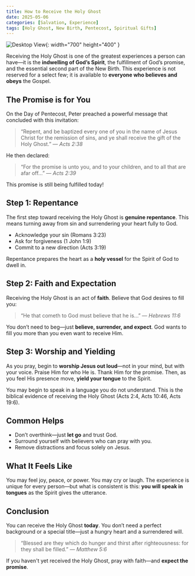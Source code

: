 ```yaml
---
title: How to Receive the Holy Ghost
date: 2025-05-06
categories: [Salvation, Experience]
tags: [Holy Ghost, New Birth, Pentecost, Spiritual Gifts]
---
```


![Desktop View](https://scontent.fmnl25-3.fna.fbcdn.net/v/t39.30808-6/490562163_1082394310591333_6548425185114231754_n.jpg?_nc_cat=101&ccb=1-7&_nc_sid=127cfc&_nc_eui2=AeF2m8r0c9Hxf_pGI7G3LRnL-yGQ7W7m4Yj7IZDtbubhiJbLmbTgfZgDaoYDbayyuhFq4gJHIY-UrGq3tW3o2xzt&_nc_ohc=Bm_fHeGzsUIQ7kNvwE_zrx4&_nc_oc=AdmVz8HUueY-s-9BjXs78ayPB7dwDOl38iKr7T5HqjHgQG8evDWG6Cyjp8lICy4fzzlWK_IPTrx5gyMiP9C26Hta&_nc_zt=23&_nc_ht=scontent.fmnl25-3.fna&_nc_gid=faEpFcRVBf-gmg8csnAo0g&oh=00_AfI-0JxutRuq7XqOUheEU3WW1bw8HA9Ga13fTzndusiN3w&oe=681FD804){: width="700" height="400" }

Receiving the Holy Ghost is one of the greatest experiences a person can have—it is the **indwelling of God’s Spirit**, the fulfillment of God’s promise, and the essential second part of the New Birth. This experience is not reserved for a select few; it is available to **everyone who believes and obeys** the Gospel.

## The Promise is for You

On the Day of Pentecost, Peter preached a powerful message that concluded with this invitation:

> “Repent, and be baptized every one of you in the name of Jesus Christ for the remission of sins, and ye shall receive the gift of the Holy Ghost.” — _Acts 2:38_

He then declared:

> “For the promise is unto you, and to your children, and to all that are afar off…” — _Acts 2:39_

This promise is still being fulfilled today!

## Step 1: Repentance

The first step toward receiving the Holy Ghost is **genuine repentance**. This means turning away from sin and surrendering your heart fully to God.

- Acknowledge your sin (Romans 3:23)
- Ask for forgiveness (1 John 1:9)
- Commit to a new direction (Acts 3:19)

Repentance prepares the heart as a **holy vessel** for the Spirit of God to dwell in.

## Step 2: Faith and Expectation

Receiving the Holy Ghost is an act of **faith**. Believe that God desires to fill you:

> “He that cometh to God must believe that he is…” — _Hebrews 11:6_

You don’t need to beg—just **believe, surrender, and expect**. God wants to fill you more than you even want to receive Him.

## Step 3: Worship and Yielding

As you pray, begin to **worship Jesus out loud**—not in your mind, but with your voice. Praise Him for who He is. Thank Him for the promise. Then, as you feel His presence move, **yield your tongue** to the Spirit.

You may begin to speak in a language you do not understand. This is the biblical evidence of receiving the Holy Ghost (Acts 2:4, Acts 10:46, Acts 19:6).

## Common Helps

- Don’t overthink—just **let go** and trust God.
- Surround yourself with believers who can pray with you.
- Remove distractions and focus solely on Jesus.

## What It Feels Like

You may feel joy, peace, or power. You may cry or laugh. The experience is unique for every person—but what is consistent is this: **you will speak in tongues** as the Spirit gives the utterance.

## Conclusion

You can receive the Holy Ghost **today**. You don’t need a perfect background or a special title—just a hungry heart and a surrendered will.

> “Blessed are they which do hunger and thirst after righteousness: for they shall be filled.” — _Matthew 5:6_

If you haven't yet received the Holy Ghost, pray with faith—and **expect the promise**.

